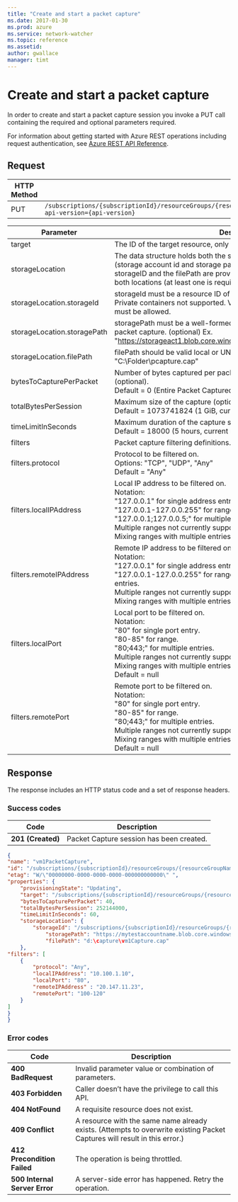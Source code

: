 ```yaml
---
title: "Create and start a packet capture"
ms.date: 2017-01-30
ms.prod: azure
ms.service: network-watcher
ms.topic: reference
ms.assetid: 
author: gwallace
manager: timt
---
```


# Create and start a packet capture

In order to create and start a packet capture session you invoke a PUT call containing the required and optional parameters required.

For information about getting started with Azure REST operations including request authentication, see [Azure REST API Reference](../../../index.md).

## Request

| HTTP Method | URI|  
| ----------- |----|  
| PUT | `/subscriptions/{subscriptionId}/resourceGroups/{resourceGroupName}/providers/Microsoft.Network/networkWatchers/{networkWatcherName}/packetCaptures/{packetCaptureName}?api-version={api-version}` |

| Parameter | Description |
| --------- | ----------- |
| target |	The ID of the target resource, only VM is currently supported (required). |
| storageLocation |	The data structure holds both the storage blob connection information (storage account id and storage path) and/or the local file path. If both the storageID and the filePath are provided, then the capture will be saved in both locations (at least one is required). |
| storageLocation.storageId |	storageId must be a resource ID of an existing storage account. (optional) Private containers not supported. VM outbound traffic to storage account must be allowed. |
| storageLocation.storagePath |	storagePath must be a well-formed URI describing the location to save the packet capture. (optional) Ex. "https://storageact1.blob.core.windows.net/packetcaptures/pcapture.cap" |
| storageLocation.filePath |	filePath should be valid local or UNC path on the target VM. (optional) Ex. "C:\Folder\pcapture.cap" |
| bytesToCapturePerPacket |	Number of bytes captured per packet. The remaining bytes are truncated. (optional). </br>Default = 0 (Entire Packet Captured) |
| totalBytesPerSession |	Maximum size of the capture (optional) </br>Default = 1073741824 (1 GiB, current default) |
| timeLimitInSeconds |	Maximum duration of the capture session in seconds. (optional). </br>Default = 18000 (5 hours, current maximum) |
| filters |	Packet capture filtering definitions. Multiple filters can be used (optional). |
| filters.protocol |	Protocol to be filtered on. </br>Options: "TCP", "UDP", "Any" </br>Default = "Any" |
| filters.localIPAddress |	Local IP address to be filtered on. </br>Notation: </br>"127.0.0.1" for single address entry. </br>"127.0.0.1-127.0.0.255" for range. </br>"127.0.0.1;127.0.0.5;" for multiple entries. </br>Multiple ranges not currently supported. </br>Mixing ranges with multiple entries not currently supported Default = null |
| filters.remoteIPAddress |	Remote IP address to be filtered on. </br>Notation: </br>"127.0.0.1" for single address entry. </br>"127.0.0.1-127.0.0.255" for range. "127.0.0.1;127.0.0.5;" for multiple entries.</br>Multiple ranges not currently supported. </br>Mixing ranges with multiple entries not currently supported Default = null |
| filters.localPort |	Local port to be filtered on.</br> Notation: </br>"80" for single port entry. </br>"80-85" for range. </br>"80;443;" for multiple entries. </br>Multiple ranges not currently supported. </br>Mixing ranges with multiple entries not currently supported </br>Default = null |
| filters.remotePort |	Remote port to be filtered on.</br> Notation:</br> "80" for single port entry. </br>"80-85" for range. </br>"80;443;" for multiple entries. </br>Multiple ranges not currently supported. </br>Mixing ranges with multiple entries not currently supported </br>Default = null |
 
## Response  

The response includes an HTTP status code and a set of response headers.

### Success codes

| Code | Description |
| ---- | ----------- |
| **201 (Created)** | Packet Capture session has been created. | 

```json
{ 
"name": "vm1PacketCapture", 
"id": "/subscriptions/{subscriptionId}/resourceGroups/{resourceGroupName}/providers/Microsoft.Network/networkWatchers/westUsWatcher/packetCaptures/vm1PacketCapture", 
"etag": "W/\"00000000-0000-0000-0000-000000000000\" ", 
"properties": { 
    "provisioningState": "Updating", 
    "target": "/subscriptions/{subscriptionId}/resourceGroups/{resourceGroupName}/providers/Microsoft.compute/virtualMachine/vm1", 
    "bytesToCapturePerPacket": 40, 
    "totalBytesPerSession": 252144000, 
    "timeLimitInSeconds": 60, 
    "storageLocation": { 
        "storageId": "/subscriptions/{subscriptionId}/resourceGroups/{resourceGroupName}/providers/Microsoft.Storage/storageAccounts/pcstore",
            "storagePath": "https://mytestaccountname.blob.core.windows.net/capture/vm1Capture.cap", 
            "filePath": "d:\capture\vm1Capture.cap" 
    }, 
"filters": [ 
    { 
        "protocol": "Any", 
        "localIPAddress": "10.100.1.10", 
        "localPort": "80", 
        "remoteIPAddress" : "20.147.11.23",
        "remotePort": "100-120" 
    } 
] 
}
}
```

### Error codes

| Code | Description |
| ---- | ----------- |
| **400 BadRequest** | Invalid parameter value or combination of parameters. | 
| **403 Forbidden** | Caller doesn’t have the privilege to call this API. |
| **404 NotFound** | A requisite resource does not exist. |
| **409 Conflict** | A resource with the same name already exists. (Attempts to overwrite existing Packet Captures will result in this error.) |
| **412 Precondition Failed** | The operation is being throttled. |
| **500 Internal Server Error** |  A server-side error has happened. Retry the operation. |     



 